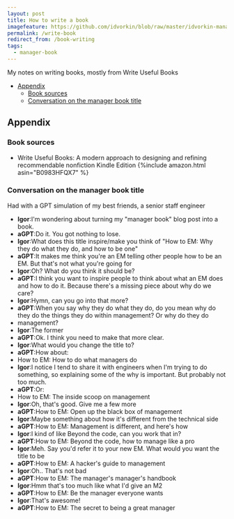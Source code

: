 ```yaml
---
layout: post
title: How to write a book
imagefeature: https://github.com/idvorkin/blob/raw/master/idvorkin-manager-book-1200-628.png
permalink: /write-book
redirect_from: /book-writing
tags:
  - manager-book
---
```


My notes on writing books, mostly from Write Useful Books

<!-- prettier-ignore-start -->
<!-- vim-markdown-toc-start -->

- [Appendix](#appendix)
    - [Book sources](#book-sources)
    - [Conversation on the manager book title](#conversation-on-the-manager-book-title)

<!-- vim-markdown-toc-end -->
<!-- prettier-ignore-end -->

## Appendix

### Book sources

- Write Useful Books: A modern approach to designing and refining recommendable nonfiction Kindle Edition
  {%include amazon.html asin="B0983HFQX7" %}

### Conversation on the manager book title

Had with a GPT simulation of my best friends, a senior staff engineer

- **Igor**:I'm wondering about turning my "manager book" blog post into a book.
- **aGPT**:Do it. You got nothing to lose.
- **Igor**:What does this title inspire/make you think of "How to EM: Why they do what they do, and how to be one"
- **aGPT**:It makes me think you're an EM telling other people how to be an EM. But that's not what you're going for
- **Igor**:Oh? What do you think it should be?
- **aGPT**:I think you want to inspire people to think about what an EM does and how to do it. Because there's a missing piece about why do we
  care?
- **Igor**:Hymn, can you go into that more?
- **aGPT**:When you say why they do what they do, do you mean why do they do the things they do within management? Or why do they do
- management?
- **Igor**:The former
- **aGPT**:Ok. I think you need to make that more clear.
- **Igor**:What would you change the title to?
- **aGPT**:How about:
- How to EM: How to do what managers do
- **Igor**:I notice I tend to share it with engineers when I'm trying to do something, so explaining some of the why is important. But probably not too much.
- **aGPT**:Or:
- How to EM: The inside scoop on management
- **Igor**:Oh, that's good. Give me a few more
- **aGPT**:How to EM: Open up the black box of management
- **Igor**:Maybe something about how it's different from the technical side
- **aGPT**:How to EM: Management is different, and here's how
- **Igor**:I kind of like Beyond the code, can you work that in?
- **aGPT**:How to EM: Beyond the code, how to manage like a pro
- **Igor**:Meh. Say you'd refer it to your new EM. What would you want the title to be
- **aGPT**:How to EM: A hacker's guide to management
- **Igor**:Oh.. That's not bad
- **aGPT**:How to EM: The manager's manager's handbook
- **Igor**:Hmm that's too much like what I'd give an M2
- **aGPT**:How to EM: Be the manager everyone wants
- **Igor**:That's awesome!
- **aGPT**:How to EM: The secret to being a great manager
